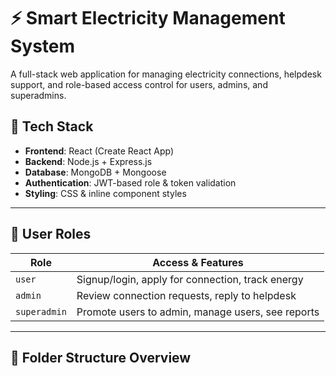 # ⚡ Smart Electricity Management System

A full-stack web application for managing electricity connections, helpdesk support, and role-based access control for users, admins, and superadmins.

## 🚀 Tech Stack

- **Frontend**: React (Create React App)
- **Backend**: Node.js + Express.js
- **Database**: MongoDB + Mongoose
- **Authentication**: JWT-based role & token validation
- **Styling**: CSS & inline component styles

---

## 👥 User Roles

| Role        | Access & Features                                 |
|-------------|----------------------------------------------------|
| `user`      | Signup/login, apply for connection, track energy   |
| `admin`     | Review connection requests, reply to helpdesk      |
| `superadmin`| Promote users to admin, manage users, see reports  |

---

## 📁 Folder Structure Overview
